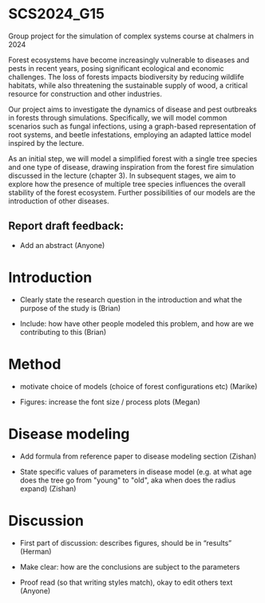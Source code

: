 # SCS2024_G15
Group project for the simulation of complex systems course at chalmers in 2024

Forest ecosystems have become increasingly vulnerable to diseases and pests in recent years, posing significant ecological and economic challenges. 
The loss of forests impacts biodiversity by reducing wildlife habitats, while also threatening the sustainable supply of wood, a critical resource for construction and other industries.

Our project aims to investigate the dynamics of disease and pest outbreaks in forests through simulations. 
Specifically, we will model common scenarios such as fungal infections, using a graph-based representation of root systems, and beetle infestations, employing an adapted lattice model inspired by the lecture.

As an initial step, we will model a simplified forest with a single tree species and one type of disease, drawing inspiration from the forest fire simulation discussed in the lecture (chapter 3).
In subsequent stages, we aim to explore how the presence of multiple tree species influences the overall stability of the forest ecosystem. 
Further possibilities of our models are the introduction of other diseases.


## Report draft feedback:

 - Add an abstract (Anyone)

# Introduction

 - Clearly state the research question in the introduction and what the purpose of the study is (Brian)

 - Include: how have other people modeled this problem, and how are we contributing to this (Brian)

# Method

 - motivate choice of models (choice of forest configurations etc) (Marike)

 - Figures: increase the font size / process plots (Megan)

# Disease modeling
 - Add formula from reference paper to disease modeling section (Zishan)
   
 - State specific values of parameters in disease model (e.g. at what age does the tree go from "young" to "old", aka when does the radius expand) (Zishan)

# Discussion

 - First part of discussion: describes figures, should be in “results” (Herman)

 - Make clear: how are the conclusions are subject to the parameters


 - Proof read (so that writing styles match), okay to edit others text (Anyone)








